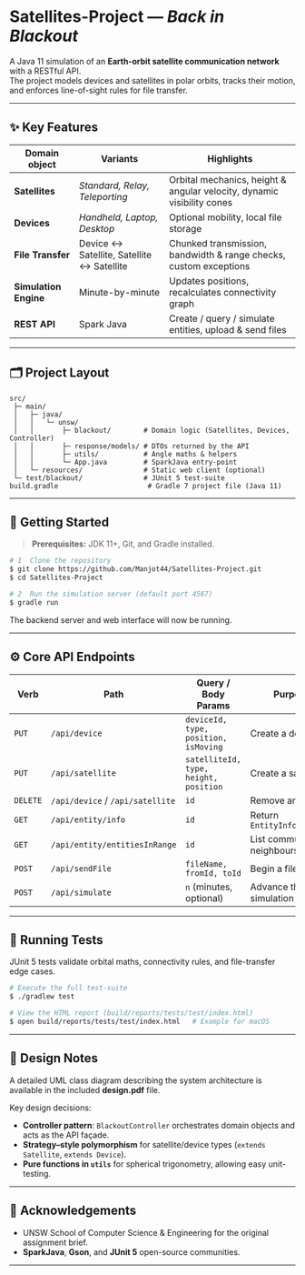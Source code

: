 # Satellites-Project — *Back in Blackout*

A Java 11 simulation of an **Earth-orbit satellite communication network** with a RESTful API.  
The project models devices and satellites in polar orbits, tracks their motion, and enforces line-of-sight rules for file transfer.

---
## ✨ Key Features
| Domain object | Variants | Highlights |
| --- | --- | --- |
| **Satellites** | *Standard, Relay, Teleporting* | Orbital mechanics, height & angular velocity, dynamic visibility cones |
| **Devices** | *Handheld, Laptop, Desktop* | Optional mobility, local file storage |
| **File Transfer** | Device ↔ Satellite, Satellite ↔ Satellite | Chunked transmission, bandwidth & range checks, custom exceptions |
| **Simulation Engine** | Minute-by-minute | Updates positions, recalculates connectivity graph |
| **REST API** | Spark Java | Create / query / simulate entities, upload & send files |

---
## 🗂 Project Layout
```
src/
 ├─ main/
 │   ├─ java/
 │   │   └─ unsw/
 │   │       ├─ blackout/        # Domain logic (Satellites, Devices, Controller)
 │   │       ├─ response/models/ # DTOs returned by the API
 │   │       ├─ utils/           # Angle maths & helpers
 │   │       └─ App.java         # SparkJava entry-point
 │   └─ resources/               # Static web client (optional)
 └─ test/blackout/               # JUnit 5 test-suite
build.gradle                      # Gradle 7 project file (Java 11)
```

---
## 🚀 Getting Started
> **Prerequisites:** JDK 11+, Git, and Gradle installed.

```bash
# 1  Clone the repository
$ git clone https://github.com/Manjot44/Satellites-Project.git
$ cd Satellites-Project

# 2  Run the simulation server (default port 4567)
$ gradle run
```
The backend server and web interface will now be running.

---
## ⚙️ Core API Endpoints
| Verb | Path | Query / Body Params | Purpose |
| --- | --- | --- | --- |
| `PUT` | `/api/device` | `deviceId, type, position, isMoving` | Create a device |
| `PUT` | `/api/satellite` | `satelliteId, type, height, position` | Create a satellite |
| `DELETE` | `/api/device` / `/api/satellite` | `id` | Remove an entity |
| `GET` | `/api/entity/info` | `id` | Return `EntityInfoResponse` |
| `GET` | `/api/entity/entitiesInRange` | `id` | List communicable neighbours |
| `POST` | `/api/sendFile` | `fileName, fromId, toId` | Begin a file transfer |
| `POST` | `/api/simulate` | `n` (minutes, optional) | Advance the simulation |

---
## 🧪 Running Tests
JUnit 5 tests validate orbital maths, connectivity rules, and file-transfer edge cases.

```bash
# Execute the full test-suite
$ ./gradlew test

# View the HTML report (build/reports/tests/test/index.html)
$ open build/reports/tests/test/index.html   # Example for macOS
```

---
## 📄 Design Notes
A detailed UML class diagram describing the system architecture is available in the included **design.pdf** file.  

Key design decisions:
* **Controller pattern**: `BlackoutController` orchestrates domain objects and acts as the API façade.
* **Strategy–style polymorphism** for satellite/device types (`extends Satellite`, `extends Device`).
* **Pure functions in `utils`** for spherical trigonometry, allowing easy unit-testing.


---
## 🙏 Acknowledgements
* UNSW School of Computer Science & Engineering for the original assignment brief.
* **SparkJava**, **Gson**, and **JUnit 5** open-source communities.

---
